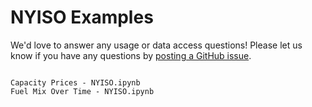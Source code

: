 # NYISO Examples
We'd love to answer any usage or data access questions! Please let us know if you have any questions by [posting a GitHub issue](https://github.com/gridstatus/gridstatus/issues).

```{toctree}

Capacity Prices - NYISO.ipynb
Fuel Mix Over Time - NYISO.ipynb
```
